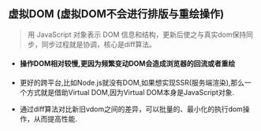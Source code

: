 ## 虚拟DOM (虚拟DOM不会进行排版与重绘操作)

> ⽤ JavaScript 对象表示 DOM 信息和结构，更新后使之与真实dom保持同步，同步过程就是协调，核心是diff算法。

- #### 操作DOM相对较慢,更因为频繁变动DOM会造成浏览器的回流或者重绘

- 更好的跨平台,比如Node.js就没有DOM,如果想实现SSR(服务端渲染),那么一个方式就是借助Virtual DOM,因为Virtual DOM本身是JavaScript对象.

- 通过diff算法对比新旧vdom之间的差异，可以批量的、最⼩化的执行dom操作，从而提高性能.

